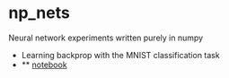 # np_nets
Neural network experiments written purely in numpy

* Learning backprop with the MNIST classification task
* ** [notebook](https://nbviewer.jupyter.org/github/greydanus/np_nets/blob/master/mnist_nn.ipynb)
